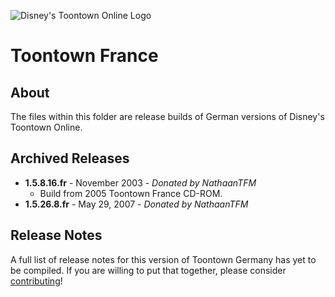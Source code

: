 ![Disney's Toontown Online Logo](https://i.imgur.com/VsBbjC5.png)

# Toontown France

## About

The files within this folder are release builds of German versions of Disney's Toontown Online.

## Archived Releases

* **1.5.8.16.fr** - November 2003 - *Donated by NathaanTFM*
  * Build from 2005 Toontown France CD-ROM.
* **1.5.26.8.fr** - May 29, 2007 - *Donated by NathaanTFM*

## Release Notes

A full list of release notes for this version of Toontown Germany has yet to be compiled. If you are willing to put that together, please consider [contributing](../../CONTRIBUTING.md)!
